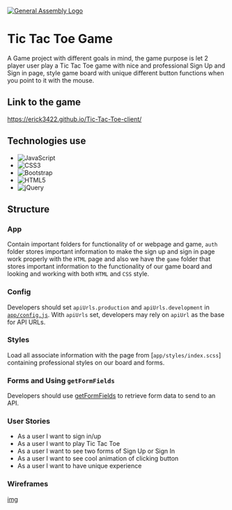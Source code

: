 [![General Assembly Logo](https://camo.githubusercontent.com/1a91b05b8f4d44b5bbfb83abac2b0996d8e26c92/687474703a2f2f692e696d6775722e636f6d2f6b6538555354712e706e67)](https://generalassemb.ly/education/web-development-immersive)

# Tic Tac Toe Game 

A Game project with different goals in mind, the game purpose is let 2 player user play a Tic Tac Toe game with nice and  professional Sign Up and Sign in page, style game board with unique different button functions when you point to it with the mouse.


## Link to the game 

https://erick3422.github.io/Tic-Tac-Toe-client/

## Technologies use 

- ![JavaScript](https://img.shields.io/badge/javascript-%23323330.svg?style=for-the-badge&logo=javascript&logoColor=%23F7DF1E)
-  ![CSS3](https://img.shields.io/badge/css3-%231572B6.svg?style=for-the-badge&logo=css3&logoColor=white)
-  ![Bootstrap](https://img.shields.io/badge/bootstrap-%23563D7C.svg?style=for-the-badge&logo=bootstrap&logoColor=white)
-  ![HTML5](https://img.shields.io/badge/html5-%23E34F26.svg?style=for-the-badge&logo=html5&logoColor=white)
-  ![jQuery](https://img.shields.io/badge/jquery-%230769AD.svg?style=for-the-badge&logo=jquery&logoColor=white)

## Structure

### App

Contain important folders for functionality of or webpage and game, `auth` folder stores important information to make the sign up and sign in page work properly with the `HTML` page and also we have the `game` folder that stores important information to the functionality of our game board and looking and working with both `HTML` and `CSS` style.

### Config

Developers should set `apiUrls.production` and `apiUrls.development` in
[`app/config.js`](app/config.js).  With
`apiUrls` set, developers may rely on `apiUrl` as the base for API
URLs.

### Styles

Load all associate information with the page from [`app/styles/index.scss`] containing professional styles on our board and forms.

### Forms and Using `getFormFields`

Developers should use [getFormFields](get-form-fields.md) to retrieve form data
to send to an API.


### User Stories 

- As a user I want to sign in/up
- As a user I want to play Tic Tac Toe
- As a user I want to see two forms of Sign Up or Sign In
- As a user I want to see cool animation of clicking button 
- As a user I want to have unique experience 



### Wireframes 

[img](app/images/Screen%20Shot%202021-10-09%20at%2010.43.19%20AM.png)
